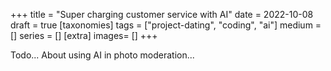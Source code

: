 +++
title = "Super charging customer service with AI"
date = 2022-10-08
draft =  true
[taxonomies]
tags = ["project-dating", "coding", "ai"]
medium = []
series = []
[extra]
images= []
+++

Todo...
About using AI in photo moderation...
